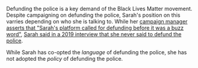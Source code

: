 Defunding the police is a key demand of the Black Lives Matter movement. Despite campaigning on defunding the police, Sarah's position on this varries depending on who she is talking to. While her [campaign manager asserts that "Sarah's platform called for defunding before it was a buzz word"](https://twitter.com/GregoryMcKelvey/status/1304517063155675136?s=20), [Sarah said in a 2019 interview that she never said to defund the police](https://soundcloud.com/thelarslarsonshow/lars-speaks-with-the-activist#t=5:33).

While Sarah has co-opted the *language* of defunding the police, she has not adopted the *policy* of defunding the police.
